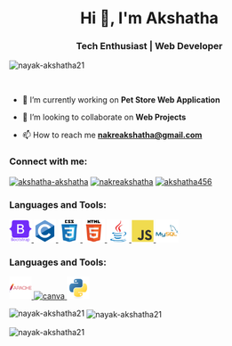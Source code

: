 <h1 align="center">Hi 👋, I'm Akshatha</h1>
<h3 align="center">Tech Enthusiast | Web Developer</h3>

<p align="left"> <img src="https://komarev.com/ghpvc/?username=nayak-akshatha21&label=Profile%20views&color=0e75b6&style=flat" alt="nayak-akshatha21" /> </p>

<p align="left"> <a href="https://twitter.com/" target="blank"><img src="https://img.shields.io/twitter/follow/?logo=twitter&style=for-the-badge" alt="" /></a> </p>

- 🔭 I’m currently working on **Pet Store Web Application**

- 👯 I’m looking to collaborate on **Web Projects**

- 📫 How to reach me **nakreakshatha@gmail.com**

<h3 align="left">Connect with me:</h3>
<p align="left">
<a href="https://linkedin.com/in/akshatha-akshatha" target="blank"><img align="center" src="https://raw.githubusercontent.com/rahuldkjain/github-profile-readme-generator/master/src/images/icons/Social/linked-in-alt.svg" alt="akshatha-akshatha" height="30" width="40" /></a>
<a href="https://instagram.com/nakreakshatha" target="blank"><img align="center" src="https://raw.githubusercontent.com/rahuldkjain/github-profile-readme-generator/master/src/images/icons/Social/instagram.svg" alt="nakreakshatha" height="30" width="40" /></a>
<a href="https://www.codechef.com/users/akshatha456" target="blank"><img align="center" src="https://cdn.jsdelivr.net/npm/simple-icons@3.1.0/icons/codechef.svg" alt="akshatha456" height="30" width="40" /></a>
</p>

<h3 align="left">Languages and Tools:</h3>
<p align="left">
  <a href="https://getbootstrap.com" target="_blank" rel="noreferrer"> <img src="https://raw.githubusercontent.com/devicons/devicon/master/icons/bootstrap/bootstrap-plain-wordmark.svg" alt="bootstrap" width="40" height="40"/> </a> 
  <a href="https://www.cprogramming.com/" target="_blank" rel="noreferrer"> <img src="https://raw.githubusercontent.com/devicons/devicon/master/icons/c/c-original.svg" alt="c" width="40" height="40"/> </a>
  <a href="https://www.w3schools.com/css/" target="_blank" rel="noreferrer"> <img src="https://raw.githubusercontent.com/devicons/devicon/master/icons/css3/css3-original-wordmark.svg" alt="css3" width="40" height="40"/> </a>
  <a href="https://www.w3.org/html/" target="_blank" rel="noreferrer"> <img src="https://raw.githubusercontent.com/devicons/devicon/master/icons/html5/html5-original-wordmark.svg" alt="html5" width="40" height="40"/> </a>
  <a href="https://www.java.com" target="_blank" rel="noreferrer"> <img src="https://raw.githubusercontent.com/devicons/devicon/master/icons/java/java-original.svg" alt="java" width="40" height="40"/> </a>
  <a href="https://developer.mozilla.org/en-US/docs/Web/JavaScript" target="_blank" rel="noreferrer"> <img src="https://raw.githubusercontent.com/devicons/devicon/master/icons/javascript/javascript-original.svg" alt="javascript" width="40" height="40"/> </a>
  <a href="https://www.mysql.com/" target="_blank" rel="noreferrer"> <img src="https://raw.githubusercontent.com/devicons/devicon/master/icons/mysql/mysql-original-wordmark.svg" alt="mysql" width="40" height="40"/> </a>
<h3 align="left">Languages and Tools:</h3>
<p align="left">
  <a href="https://tomcat.apache.org/" target="_blank" rel="noreferrer">
    <img src="https://raw.githubusercontent.com/devicons/devicon/master/icons/apache/apache-original-wordmark.svg" alt="apache" width="40" height="40"/>
  </a>
  <a href="https://www.canva.com/" target="_blank" rel="noreferrer">
    <img src="https://upload.wikimedia.org/wikipedia/commons/0/0b/Canva_logo.png" alt="canva" width="40" height="40"/>
  </a>
  <a href="https://www.python.org/" target="_blank" rel="noreferrer">
    <img src="https://raw.githubusercontent.com/devicons/devicon/master/icons/python/python-original.svg" alt="python" width="40" height="40"/>
  </a>
</p>
</p>

<p><img align="left" src="https://github-readme-stats.vercel.app/api/top-langs?username=nayak-akshatha21&show_icons=true&locale=en&layout=compact" alt="nayak-akshatha21" /></p>

<p>&nbsp;<img align="center" src="https://github-readme-stats.vercel.app/api?username=nayak-akshatha21&show_icons=true&locale=en" alt="nayak-akshatha21" /></p>

<p><img align="center" src="https://github-readme-streak-stats.herokuapp.com/?user=nayak-akshatha21&" alt="nayak-akshatha21" /></p>
